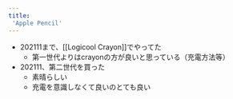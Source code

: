 ```yaml
---
title:
 'Apple Pencil'
---
```


- 202111まで、[[Logicool Crayon]]でやってた
    - 第一世代よりはcrayonの方が良いと思っている（充電方法等）
- 202111、第二世代を買った
    - 素晴らしい
    - 充電を意識しなくて良いのとても良い